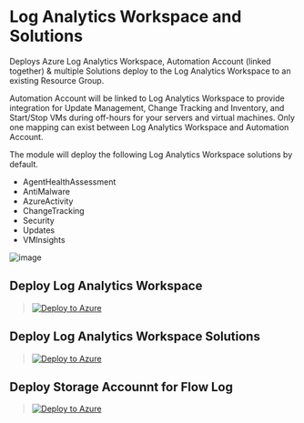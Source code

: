 # **Log Analytics Workspace and Solutions**

Deploys Azure Log Analytics Workspace, Automation Account (linked together) & multiple Solutions deploy to the Log Analytics Workspace to an existing Resource Group.

Automation Account will be linked to Log Analytics Workspace to provide integration for Update Management, Change Tracking and Inventory, and Start/Stop VMs during off-hours for your servers and virtual machines. Only one mapping can exist between Log Analytics Workspace and Automation Account.

The module will deploy the following Log Analytics Workspace solutions by default.
- AgentHealthAssessment
- AntiMalware
- AzureActivity
- ChangeTracking
- Security
- Updates
- VMInsights

![image](https://user-images.githubusercontent.com/22677711/166103611-0dda453b-00be-49d8-9375-9dc50b6e303c.png)

##  **Deploy Log Analytics Workspace**

> [![Deploy to Azure](https://aka.ms/deploytoazurebutton)](https://portal.azure.com/#create/Microsoft.Template/uri/https%3A%2F%2Fraw.githubusercontent.com%2Fsreekumarpg%2FACME-Azure-ELZ%2Fmain%2FDeployment%2FDeployLAW%2FlogAnalyticsWorkspace.json)

##  **Deploy Log Analytics Workspace Solutions**

> [![Deploy to Azure](https://aka.ms/deploytoazurebutton)](https://portal.azure.com/#create/Microsoft.Template/uri/https%3A%2F%2Fraw.githubusercontent.com%2Fsreekumarpg%2FACME-Azure-ELZ%2Fmain%2FDeployment%2FDeployLAW%2FlogAnalyticsSolutions.json)

##  **Deploy Storage Accounnt for Flow Log**

> [![Deploy to Azure](https://aka.ms/deploytoazurebutton)](https://portal.azure.com/#create/Microsoft.Template/uri/https%3A%2F%2Fraw.githubusercontent.com%2Fsreekumarpg%2FACME-Azure-ELZ%2Fmain%2FDeployment%2FDeployLAW%2FDeploy_StorageAccount.json)

